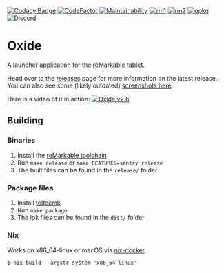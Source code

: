 [![Codacy Badge](https://app.codacy.com/project/badge/Grade/4a69f96e44504f7286d92abec506881a)](https://www.codacy.com/gh/Eeems-Org/oxide/dashboard?utm_source=github.com&amp;utm_medium=referral&amp;utm_content=Eeems-Org/oxide&amp;utm_campaign=Badge_Grade)
[![CodeFactor](https://www.codefactor.io/repository/github/eeems-org/oxide/badge)](https://www.codefactor.io/repository/github/eeems-org/oxide)
[![Maintainability](https://api.codeclimate.com/v1/badges/db8574df9b0b8a1100bc/maintainability)](https://codeclimate.com/github/Eeems/oxide/maintainability)
[![rm1](https://img.shields.io/badge/rM1-supported-green)](https://remarkable.com/store/remarkable)
[![rm2](https://img.shields.io/badge/rM2-supported-green)](https://remarkable.com/store/remarkable-2)
[![opkg](https://img.shields.io/badge/OPKG-oxide-blue)](https://toltec-dev.org/)
[![Discord](https://img.shields.io/discord/385916768696139794.svg?label=reMarkable&logo=discord&logoColor=ffffff&color=7389D8&labelColor=6A7EC2)](https://discord.gg/ATqQGfu)

# Oxide

A launcher application for the [reMarkable tablet](https://remarkable.com/).

Head over to the [releases](https://github.com/Eeems/oxide/releases) page for more information on the latest release. You can also see some (likely outdated) [screenshots here](https://github.com/Eeems/oxide/wiki/Screenshots).

Here is a video of it in action:
[![Oxide v2.6](https://i.imgur.com/IA7wAsE.png[/img])]([https://youtu.be/rIRKgqy21L0](https://youtu.be/FdgWUUUST9o) "Oxide v2.6")

## Building

### Binaries

 1. Install the [reMarkable toolchain](https://remarkablewiki.com/devel/toolchain)
 2. Run `make release` or `make FEATURES=sentry release`
 3. The built files can be found in the `release/` folder

### Package files

 1. Install [toltecmk](https://pypi.org/project/toltecmk/)
 2. Run `make package`
 3. The ipk files can be found in the `dist/` folder

### Nix
Works on x86_64-linux or macOS via [nix-docker](https://github.com/LnL7/nix-docker).

```ShellSession
$ nix-build --argstr system 'x86_64-linux'
```
